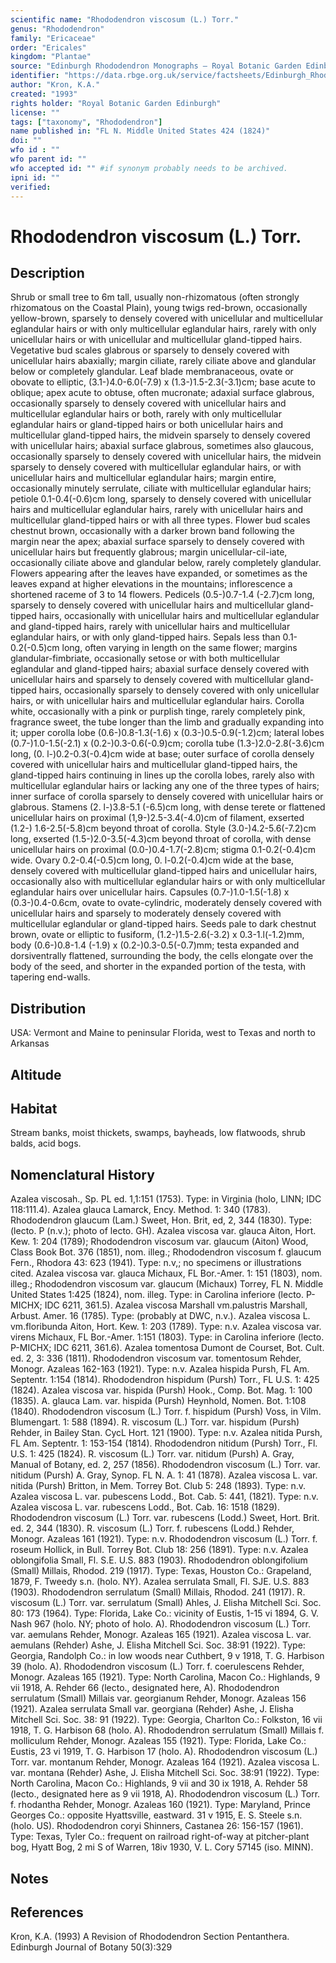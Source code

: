 ```yaml
---
scientific name: "Rhododendron viscosum (L.) Torr."
genus: "Rhododendron"
family: "Ericaceae"
order: "Ericales"
kingdom: "Plantae"
source: "Edinburgh Rhododendron Monographs – Royal Botanic Garden Edinburgh"
identifier: "https://data.rbge.org.uk/service/factsheets/Edinburgh_Rhododendron_Monographs.xhtml"
author: "Kron, K.A."
created: "1993"
rights holder: "Royal Botanic Garden Edinburgh"
license: ""
tags: ["taxonomy", "Rhododendron"]
name published in: "FL N. Middle United States 424 (1824)"
doi: ""
wfo id : ""
wfo parent id: ""
wfo accepted id: "" #if synonym probably needs to be archived.                      
ipni id: ""
verified:
---
```


                       

# Rhododendron viscosum (L.) Torr.

## Description
Shrub or small tree to 6m tall, usually non-rhizomatous (often strongly rhizomatous on the Coastal Plain), young twigs red-brown, occasionally yellow-brown, sparsely to densely covered with unicellular and multicellular eglandular hairs or with only multicellular eglandular hairs, rarely with only unicellular hairs or with unicellular and multicellular gland-tipped hairs. Vegetative bud scales glabrous or sparsely to densely covered with unicellular hairs abaxially; margin ciliate, rarely ciliate above and glandular below or completely glandular. Leaf blade membranaceous, ovate or obovate to elliptic, (3.1-)4.0-6.0(-7.9) x (1.3-)1.5-2.3(-3.1)cm; base acute to oblique; apex acute to obtuse, often mucronate; adaxial surface glabrous, occasionally sparsely to densely covered with unicellular hairs and multicellular eglandular hairs or both, rarely with only multicellular eglandular hairs or gland-tipped hairs or both unicellular hairs and multicellular gland-tipped hairs, the midvein sparsely to densely covered with unicellular hairs; abaxial surface glabrous, sometimes also glaucous, occasionally sparsely to densely covered with unicellular hairs, the midvein sparsely to densely covered with multicellular eglandular hairs, or with unicellular hairs and multicellular eglandular hairs; margin entire, occasionally minutely serrulate, ciliate with multicellular eglandular hairs; petiole 0.1-0.4(-0.6)cm long, sparsely to densely covered with unicellular hairs and multicellular eglandular hairs, rarely with unicellular hairs and multicellular gland-tipped hairs or with all three types. Flower bud scales chestnut brown, occasionally with a darker brown band following the margin near the apex; abaxial surface sparsely to densely covered with unicellular hairs but frequently glabrous; margin unicellular-cil-iate, occasionally ciliate above and glandular below, rarely completely glandular. Flowers appearing after the leaves have expanded, or sometimes as the leaves expand at higher elevations in the mountains; inflorescence a shortened raceme of 3 to 14 flowers. Pedicels (0.5-)0.7-1.4 (-2.7)cm long, sparsely to densely covered with unicellular hairs and multicellular gland-tipped hairs, occasionally with unicellular hairs and multicellular eglandular and gland-tipped hairs, rarely with unicellular hairs and multicellular eglandular hairs, or with only gland-tipped hairs. Sepals less than 0.1-0.2(-0.5)cm long, often varying in length on the same flower; margins glandular-fimbriate, occasionally setose or with both multicellular eglandular and gland-tipped hairs; abaxial surface densely covered with unicellular hairs and sparsely to densely covered with multicellular gland-tipped hairs, occasionally sparsely to densely covered with only unicellular hairs, or with unicellular hairs and multicellular eglandular hairs. Corolla white, occasionally with a pink or purplish tinge, rarely completely pink, fragrance sweet, the tube longer than the limb and gradually expanding into it; upper corolla lobe (0.6-)0.8-1.3(-1.6) x (0.3-)0.5-0.9(-1.2)cm; lateral lobes (0.7-)1.0-1.5(-2.1) x (0.2-)0.3-0.6(-0.9)cm; corolla tube (1.3-)2.0-2.8(-3.6)cm long, (0. l-)0.2-0.3(-0.4)cm wide at base; outer surface of corolla densely covered with unicellular hairs and multicellular gland-tipped hairs, the gland-tipped hairs continuing in lines up the corolla lobes, rarely also with multicellular eglandular hairs or lacking any one of the three types of hairs; inner surface of corolla sparsely to densely covered with unicellular hairs or glabrous. Stamens (2. l-)3.8-5.1 (-6.5)cm long, with dense terete or flattened unicellular hairs on proximal (1,9-)2.5-3.4(-4.0)cm of filament, exserted (1.2-) 1.6-2.5(-5.8)cm beyond throat of corolla. Style (3.0-)4.2-5.6(-7.2)cm long, exserted (1.5-)2.0-3.5(-4.3)cm beyond throat of corolla, with dense unicellular hairs on proximal (0.0-)0.4-1.7(-2.8)cm; stigma 0.1-0.2(-0.4)cm wide. Ovary 0.2-0.4(-0.5)cm long, 0. l-0.2(-0.4)cm wide at the base, densely covered with multicellular gland-tipped hairs and unicellular hairs, occasionally also with multicellular eglandular hairs or with only multicellular eglandular hairs over unicellular hairs. Capsules (0.7-)1.0-1.5(-1.8) x (0.3-)0.4-0.6cm, ovate to ovate-cylindric, moderately densely covered with unicellular hairs and sparsely to moderately densely covered with multicellular eglandular or gland-tipped hairs. Seeds pale to dark chestnut brown, ovate or elliptic to fusiform, (1.2-)1.5-2.6(-3.2) x 0.3-1.l(-1.2)mm, body (0.6-)0.8-1.4 (-1.9) x (0.2-)0.3-0.5(-0.7)mm; testa expanded and dorsiventrally flattened, surrounding the body, the cells elongate over the body of the seed, and shorter in the expanded portion of the testa, with tapering end-walls.

## Distribution
USA: Vermont and Maine to peninsular Florida, west to Texas and north to Arkansas

## Altitude


## Habitat
Stream banks, moist thickets, swamps, bayheads, low flatwoods, shrub balds, acid bogs.

## Nomenclatural History
Azalea viscosah., Sp. PL ed. 1,1:151 (1753). Type: in Virginia (holo, LINN; IDC 118:111.4). Azalea glauca Lamarck, Ency. Method. 1: 340 (1783). Rhododendron glaucum (Lam.) Sweet, Hon. Brit, ed, 2, 344 (1830). Type: (lecto. P (n.v.); photo of lecto. GH). Azalea viscosa var. glauca Aiton, Hort. Kew. 1: 204 (1789); Rhododendron viscosum var. glaucum (Aiton) Wood, Class Book Bot. 376 (1851), nom. illeg.; Rhododendron viscosum f. glaucum Fern., Rhodora 43: 623 (1941). Type: n.v,; no specimens or illustrations cited. Azalea viscosa var. glauca Michaux, FL Bor.-Amer. 1: 151 (1803), nom. illeg.; Rhododendron viscosum var. glaucum (Michaux) Torrey, FL N. Middle United States 1:425 (1824), nom. illeg. Type: in Carolina inferiore (lecto. P-MICHX; IDC 6211, 361.5). Azalea viscosa Marshall vm.palustris Marshall, Arbust. Amer. 16 (1785). Type: (probably at DWC, n.v.). Azalea viscosa L. vm.floribunda Aiton, Hort. Kew. 1: 203 (1789). Type: n.v. Azalea viscosa var. virens Michaux, FL Bor.-Amer. 1:151 (1803). Type: in Carolina inferiore (lecto. P-MICHX; IDC 6211, 361.6). Azalea tomentosa Dumont de Courset, Bot. Cult. ed. 2, 3: 336 (1811). Rhododendron viscosum var. tomentosum Rehder, Monogr. Azaleas 162-163 (1921). Type: n.v. Azalea hispida Pursh, FL Am. Septentr. 1:154 (1814). Rhododendron hispidum (Pursh) Torr., FL U.S. 1: 425 (1824). Azalea viscosa var. hispida (Pursh) Hook., Comp. Bot. Mag. 1: 100 (1835). A. glauca Lam. var. hispida (Pursh) Heynhold, Nomen. Bot. 1:108 (1840). Rhododendron viscosum (L.) Torr. f. hispidum (Pursh) Voss, in Vilm. Blumengart. 1: 588 (1894). R. viscosum (L.) Torr. var. hispidum (Pursh) Rehder, in Bailey Stan. CycL Hort. 121 (1900). Type: n.v. Azalea nitida Pursh, FL Am. Septentr. 1: 153-154 (1814). Rhododendron nitidum (Pursh) Torr., Fl. U.S. 1: 425 (1824). R. viscosum (L.) Torr. var. nitidum (Pursh) A. Gray, Manual of Botany, ed. 2, 257 (1856). Rhododendron viscosum (L.) Torr. var. nitidum (Pursh) A. Gray, Synop. FL N. A. 1: 41 (1878). Azalea viscosa L. var. nitida (Pursh) Britton, in Mem. Torrey Bot. Club 5: 248 (1893). Type: n.v. Azalea viscosa L. var. pubescens Lodd., Bot. Cab. 5: 441, (1821). Type: n.v. Azalea viscosa L. var. rubescens Lodd., Bot. Cab. 16: 1518 (1829). Rhododendron viscosum (L.) Torr. var. rubescens (Lodd.) Sweet, Hort. Brit. ed. 2, 344 (1830). R. viscosum (L.) Torr. f. rubescens (Lodd.) Rehder, Monogr. Azaleas 161 (1921). Type: n.v. Rhododendron viscosum (L.) Torr. f. roseum Hollick, in Bull. Torrey Bot. Club 18: 256 (1891). Type: n.v. Azalea oblongifolia Small, Fl. S.E. U.S. 883 (1903). Rhododendron oblongifolium (Small) Millais, Rhodod. 219 (1917). Type: Texas, Houston Co.: Grapeland, 1879, F. Tweedy s.n. (holo. NY). Azalea serrulata Small, Fl. SJE. U.S. 883 (1903). Rhododendron serrulatum (Small) Millais, Rhodod. 241 (1917). R. viscosum (L.) Torr. var. serrulatum (Small) Ahles, J. Elisha Mitchell Sci. Soc. 80: 173 (1964). Type: Florida, Lake Co.: vicinity of Eustis, 1-15 vi 1894, G. V. Nash 967 (holo. NY; photo of holo. A). Rhododendron viscosum (L.) Torr. var. aemulans Rehder, Monogr. Azaleas 165 (1921). Azalea viscosa L. var. aemulans (Rehder) Ashe, J. Elisha Mitchell Sci. Soc. 38:91 (1922). Type: Georgia, Randolph Co.: in low woods near Cuthbert, 9 v 1918, T. G. Harbison 39 (holo. A). Rhododendron viscosum (L.) Torr. f. coerulescens Rehder, Monogr. Azaleas 165 (1921). Type: North Carolina, Macon Co.: Highlands, 9 vii 1918, A. Rehder 66 (lecto., designated here, A). Rhododendron serrulatum (Small) Millais var. georgianum Rehder, Monogr. Azaleas 156 (1921). Azalea serrulata Small var. georgiana (Rehder) Ashe, J. Elisha Mitchell Sci. Soc. 38: 91 (1922). Type: Georgia, Charlton Co.: Folkston, 16 vii 1918, T. G. Harbison 68 (holo. A). Rhododendron serrulatum (Small) Millais f. molliculum Rehder, Monogr. Azaleas 155 (1921). Type: Florida, Lake Co.: Eustis, 23 vi 1919, T. G. Harbison 17 (holo. A). Rhododendron viscosum (L.) Torr. var. montanum Rehder, Monogr. Azaleas 164 (1921). Azalea viscosa L. var. montana (Rehder) Ashe, J. Elisha Mitchell Sci. Soc. 38:91 (1922). Type: North Carolina, Macon Co.: Highlands, 9 vii and 30 ix 1918, A. Rehder 58 (lecto., designated here as 9 vii 1918, A). Rhododendron viscosum (L.) Torr. f. rhodantha Rehder, Monogr. Azaleas 160 (1921). Type: Maryland, Prince Georges Co.: opposite Hyattsville, eastward. 31 v 1915, E. S. Steele s.n. (holo. US). Rhododendron coryi Shinners, Castanea 26: 156-157 (1961). Type: Texas, Tyler Co.: frequent on railroad right-of-way at pitcher-plant bog, Hyatt Bog, 2 mi S of Warren, 18iv 1930, V. L. Cory 57145 (iso. MINN).
                       
## Notes


## References

Kron, K.A. (1993) A Revision of Rhododendron Section Pentanthera. Edinburgh Journal of Botany 50(3):329
